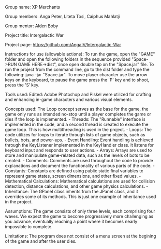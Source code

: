 Group name: XP Merchants

Group members: Anga Peter, Liteta Tosi, Caiphus Mahlatji

Group mentor: Alden Boby

Project title: Intergalactic War

Project page: https://github.com/AngaIV/Intergalactic-War

Instructions for use (allowable actions): To run the game, open the "GAME" folder and open the following folders in the sequence provided "Space->RUN GAME HERE->dist", once open double tap on the "Space.jar" file. To run the project from the command line, go to the dist folder and type the following: java -jar "Space.jar". To move player character use the arrow keys on the keyboard, to pause the game press the 'P' key and to shoot, press the 'S' key.

Tools used: Edited: Adobe Photoshop and Piskel were utilized for crafting and enhancing in-game characters and various visual elements.

Concepts used: The Loop concept serves as the base for the game, the game only runs as intended no-stop until a player completes the game or dies if the loop is implemented. 
              - Threads: The "Runnable" interface is implemented in the code, and a second thread is created to execute the game loop. This is how multithreading is used in the project.
              - Loops: The code utilizes for loops to iterate through lists of game objects, such as bullets, bots, and power-ups.
              - Event Handling: Event handling is achieved through the KeyListener implemented in the KeyHandler class. It listens for keyboard input and responds to user actions.
              - Arrays: Arrays are used to store and manipulate game-related data, such as the levels of bots to be created.
              - Comments: Comments are used throughout the code to provide explanations and document the functionality of various parts of the code.
              - Constants: Constants are defined using public static final variables to represent game states, screen dimensions, and other fixed values.
              - Mathematical Calculations: Mathematical calculations are used for collision detection, distance calculations, and other game physics calculations.
              - Inheritance: The GPanel class inherits from the JPanel class, and it overrides some of its methods. This is just one example of inheritance used in the project.

Assumptions: The game consists of only three levels, each comprising four waves. We expect the game to become progressively more challenging as you advance, eventually reaching a point where it becomes nearly impossible to complete.

Limitations: The program does not consist of a menu screen at the begining of the game and after the user dies.
